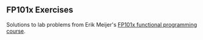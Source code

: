 
## FP101x Exercises

Solutions to lab problems from Erik Meijer's [FP101x functional programming course](https://courses.edx.org/courses/DelftX/FP101x/3T2014/info).
